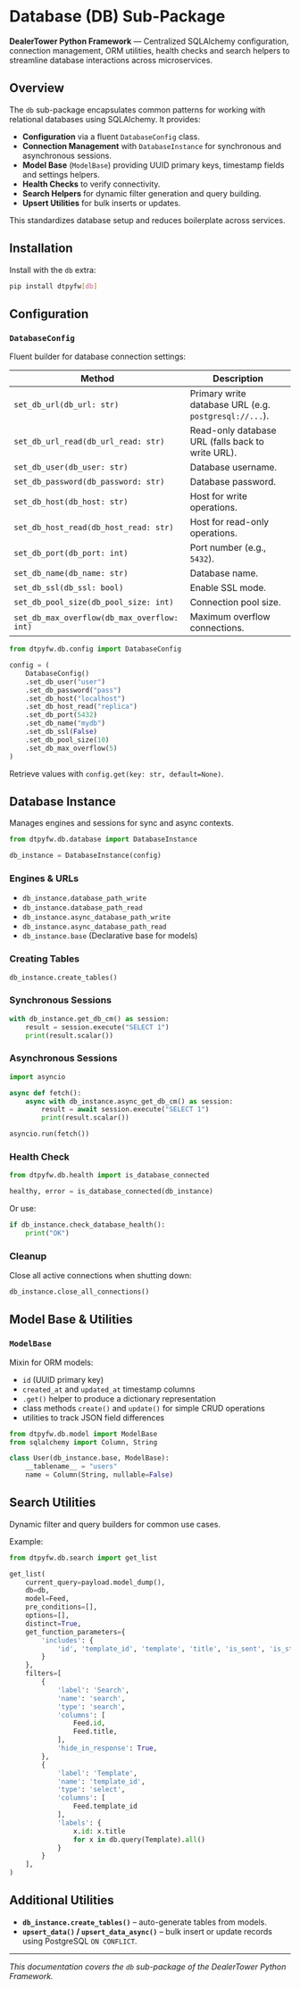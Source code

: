 # Database (DB) Sub-Package

**DealerTower Python Framework** — Centralized SQLAlchemy configuration, connection management, ORM utilities, health checks and search helpers to streamline database interactions across microservices.

## Overview

The `db` sub-package encapsulates common patterns for working with relational databases using SQLAlchemy. It provides:

- **Configuration** via a fluent `DatabaseConfig` class.
- **Connection Management** with `DatabaseInstance` for synchronous and asynchronous sessions.
- **Model Base** (`ModelBase`) providing UUID primary keys, timestamp fields and settings helpers.
- **Health Checks** to verify connectivity.
- **Search Helpers** for dynamic filter generation and query building.
- **Upsert Utilities** for bulk inserts or updates.

This standardizes database setup and reduces boilerplate across services.

## Installation

Install with the `db` extra:

```bash
pip install dtpyfw[db]
```

## Configuration

### `DatabaseConfig`

Fluent builder for database connection settings:

| Method                                      | Description                                                    |
|---------------------------------------------|----------------------------------------------------------------|
| `set_db_url(db_url: str)`                   | Primary write database URL (e.g. `postgresql://...`).          |
| `set_db_url_read(db_url_read: str)`         | Read-only database URL (falls back to write URL).              |
| `set_db_user(db_user: str)`                 | Database username.                                             |
| `set_db_password(db_password: str)`         | Database password.                                             |
| `set_db_host(db_host: str)`                 | Host for write operations.                                     |
| `set_db_host_read(db_host_read: str)`       | Host for read-only operations.                                  |
| `set_db_port(db_port: int)`                 | Port number (e.g., `5432`).                                    |
| `set_db_name(db_name: str)`                 | Database name.                                                 |
| `set_db_ssl(db_ssl: bool)`                  | Enable SSL mode.                                               |
| `set_db_pool_size(db_pool_size: int)`       | Connection pool size.                                          |
| `set_db_max_overflow(db_max_overflow: int)` | Maximum overflow connections.                                  |

```python
from dtpyfw.db.config import DatabaseConfig

config = (
    DatabaseConfig()
    .set_db_user("user")
    .set_db_password("pass")
    .set_db_host("localhost")
    .set_db_host_read("replica")
    .set_db_port(5432)
    .set_db_name("mydb")
    .set_db_ssl(False)
    .set_db_pool_size(10)
    .set_db_max_overflow(5)
)
```

Retrieve values with `config.get(key: str, default=None)`.

## Database Instance

Manages engines and sessions for sync and async contexts.

```python
from dtpyfw.db.database import DatabaseInstance

db_instance = DatabaseInstance(config)
```

### Engines & URLs

- `db_instance.database_path_write`
- `db_instance.database_path_read`
- `db_instance.async_database_path_write`
- `db_instance.async_database_path_read`
- `db_instance.base` (Declarative base for models)

### Creating Tables

```python
db_instance.create_tables()
```

### Synchronous Sessions

```python
with db_instance.get_db_cm() as session:
    result = session.execute("SELECT 1")
    print(result.scalar())
```

### Asynchronous Sessions

```python
import asyncio

async def fetch():
    async with db_instance.async_get_db_cm() as session:
        result = await session.execute("SELECT 1")
        print(result.scalar())

asyncio.run(fetch())
```

### Health Check

```python
from dtpyfw.db.health import is_database_connected

healthy, error = is_database_connected(db_instance)
```

Or use:

```python
if db_instance.check_database_health():
    print("OK")
```

### Cleanup

Close all active connections when shutting down:

```python
db_instance.close_all_connections()
```

## Model Base & Utilities

### `ModelBase`

Mixin for ORM models:

- `id` (UUID primary key)
- `created_at` and `updated_at` timestamp columns
- `.get()` helper to produce a dictionary representation
- class methods `create()` and `update()` for simple CRUD operations
- utilities to track JSON field differences

```python
from dtpyfw.db.model import ModelBase
from sqlalchemy import Column, String

class User(db_instance.base, ModelBase):
    __tablename__ = "users"
    name = Column(String, nullable=False)
```

## Search Utilities

Dynamic filter and query builders for common use cases.

Example:

```python
from dtpyfw.db.search import get_list

get_list(
    current_query=payload.model_dump(),
    db=db,
    model=Feed,
    pre_conditions=[],
    options=[],
    distinct=True,
    get_function_parameters={
        'includes': {
            'id', 'template_id', 'template', 'title', 'is_sent', 'is_stopped', 'feed_updated_at'
        }
    },
    filters=[
        {
            'label': 'Search',
            'name': 'search',
            'type': 'search',
            'columns': [
                Feed.id,
                Feed.title,
            ],
            'hide_in_response': True,
        },
        {
            'label': 'Template',
            'name': 'template_id',
            'type': 'select',
            'columns': [
                Feed.template_id
            ],
            'labels': {
                x.id: x.title
                for x in db.query(Template).all()
            }
        }
    ],
)
```

## Additional Utilities

- **`db_instance.create_tables()`** – auto-generate tables from models.
- **`upsert_data()` / `upsert_data_async()`** – bulk insert or update records using PostgreSQL `ON CONFLICT`.

---

*This documentation covers the `db` sub-package of the DealerTower Python Framework.*

